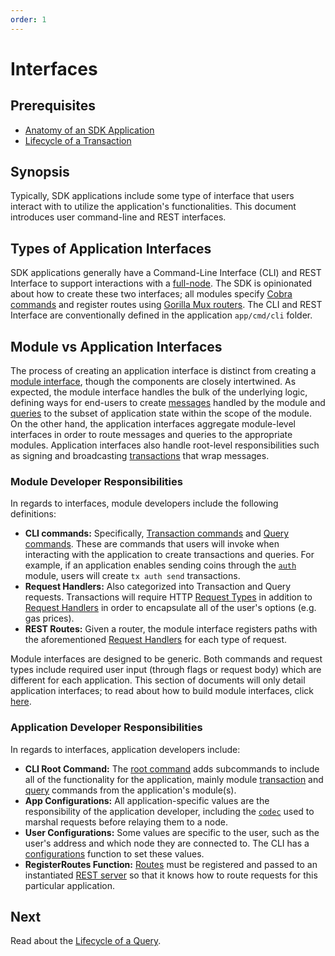 ```yaml
---
order: 1
---
```


# Interfaces

## Prerequisites

* [Anatomy of an SDK Application](../basics/app-anatomy.md)
* [Lifecycle of a Transaction](../basics/tx-lifecycle.md)


## Synopsis

Typically, SDK applications include some type of interface that users interact with to utilize the application's functionalities. This document introduces user command-line and REST interfaces.

## Types of Application Interfaces

SDK applications generally have a Command-Line Interface (CLI) and REST Interface to support interactions with a [full-node](../core/node.md). The SDK is opinionated about how to create these two interfaces; all modules specify [Cobra commands](https://github.com/spf13/cobra) and register routes using [Gorilla Mux routers](https://github.com/gorilla/mux). The CLI and REST Interface are conventionally defined in the application `app/cmd/cli` folder.


## Module vs Application Interfaces

The process of creating an application interface is distinct from creating a [module interface](../building-modules/module-interfaces.md), though the components are closely intertwined. As expected, the module interface handles the bulk of the underlying logic, defining ways for end-users to create [messages](../building-modules/messages-and-queries.md#messages) handled by the module and [queries](../building-modules/messages-and-queries.md#queries) to the subset of application state within the scope of the module. On the other hand, the application interfaces aggregate module-level interfaces in order to route messages and queries to the appropriate modules. Application interfaces also handle root-level responsibilities such as signing and broadcasting [transactions](../core/transactions.md) that wrap messages.

### Module Developer Responsibilities

In regards to interfaces, module developers include the following definitions:

* **CLI commands:** Specifically, [Transaction commands](../building-modules/module-interfaces.md#transaction-commands) and [Query commands](../building-modules/module-interfaces.md#query-commands). These are commands that users will invoke when interacting with the application to create transactions and queries. For example, if an application enables sending coins through the [`auth`](https://github.com/cosmos/cosmos-sdk/tree/67f6b021180c7ef0bcf25b6597a629aca27766b8/docs/spec/auth) module, users will create `tx auth send` transactions.
* **Request Handlers:** Also categorized into Transaction and Query requests. Transactions will require HTTP [Request Types](../building-modules/module-interfaces.md#request-types) in addition to [Request Handlers](../building-modules/module-interfaces.md#request-handlers) in order to encapsulate all of the user's options (e.g. gas prices).
* **REST Routes:** Given a router, the module interface registers paths with the aforementioned [Request Handlers](../building-modules/module-interfaces.md#request-handlers) for each type of request.

Module interfaces are designed to be generic. Both commands and request types  include required user input (through flags or request body) which are different for each application. This section of documents will only detail application interfaces; to read about how to build module interfaces, click [here](../building-modules/module-interfaces.md).

### Application Developer Responsibilities

In regards to interfaces, application developers include:

* **CLI Root Command:** The [root command](./cli.md#root-command) adds subcommands to include all of the functionality for the application, mainly module [transaction](./cli.md#transaction-commands) and [query](./cli.md#query-commands) commands from the application's module(s).
* **App Configurations:** All application-specific values are the responsibility of the application developer, including the [`codec`](../core/encoding.md) used to marshal requests before relaying them to a node.
* **User Configurations:** Some values are specific to the user, such as the user's address and which node they are connected to. The CLI has a [configurations](./cli.md#configurations) function to set these values.
* **RegisterRoutes Function:** [Routes](./rest.md#registerroutes) must be registered and passed to an instantiated [REST server](./rest.md#rest-server) so that it knows how to route requests for this particular application.


## Next

Read about the [Lifecycle of a Query](./query-lifecycle.md).
